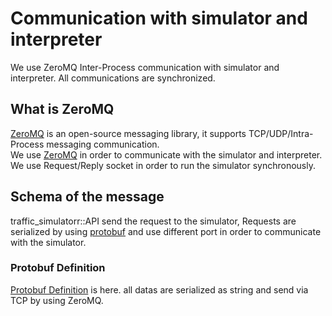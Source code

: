# Communication with simulator and interpreter
We use ZeroMQ Inter-Process communication with simulator and interpreter.
All communications are synchronized.

## What is ZeroMQ
[ZeroMQ](https://zeromq.org/) is an open-source messaging library, it supports TCP/UDP/Intra-Process messaging communication.  
We use [ZeroMQ](https://zeromq.org/) in order to communicate with the simulator and interpreter.
We use Request/Reply socket in order to run the simulator synchronously.  

## Schema of the message
traffic_simulatorr::API send the request to the simulator, Requests are serialized by using [protobuf](https://developers.google.com/protocol-buffers) and use different port in order to communicate with the simulator.  

### Protobuf Definition
[Protobuf Definition](../proto_doc/protobuf.md) is here. all datas are serialized as string and send via TCP by using ZeroMQ.